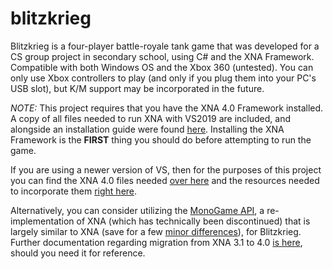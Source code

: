 # blitzkrieg
Blitzkrieg is a four-player battle-royale tank game that was developed for a CS group project in secondary school, using C# and the XNA Framework.  Compatible with both Windows OS and the Xbox 360 (untested).  You can only use Xbox controllers to play (and only if you plug them into your PC's USB slot), but K/M support may be incorporated in the future.

*NOTE:* This project requires that you have the XNA 4.0 Framework installed.  A copy of all files needed to run XNA with VS2019 are included, and alongside an installation guide were found [here](https://flatredball.com/visual-studio-2019-xna-setup/#:~:text=Introduction%201%20Download%20a%20modified%20version%20of%20MXA,XNA%20Game%20Studio%204.0.vsix%20.%20...%20More%20items).  Installing the XNA Framework is the **FIRST** thing you should do before attempting to run the game.

If you are using a newer version of VS, then for the purposes of this project you can find the XNA 4.0 files needed [over here](https://www.microsoft.com/en-us/download/details.aspx?id=27598) and the resources needed to incorporate them [right here](https://docs.monogame.net/articles/migrate_xna.html).  

Alternatively, you can consider utilizing the [MonoGame API](https://docs.monogame.net/index.html), a re-implementation of XNA (which has technically been discontinued) that is largely similar to XNA (save for a few [minor differences](https://docs.monogame.net/articles/migrate_xna.html#missingremoved-api)), for Blitzkrieg.  Further documentation regarding migration from XNA 3.1 to 4.0 [is here](https://nelsonhurst.com/xna-cheatsheet/), should you need it for reference.
